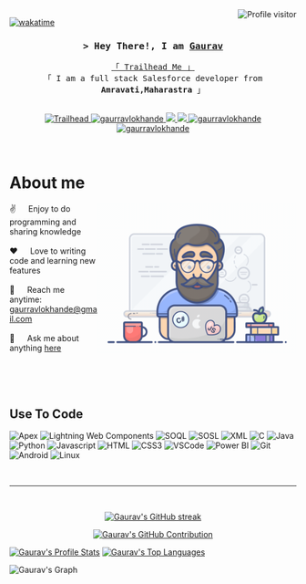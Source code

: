 
<a href="https://komarev.com/ghpvc/?username=gaurravlokhande">
  <img align="right" src="https://komarev.com/ghpvc/?username=gaurravlokhande&label=Visitors&color=0e75b6&style=flat" alt="Profile visitor" />
</a>


[![wakatime](https://wakatime.com/badge/user/eebb3dd8-d9b2-40de-9b88-6fd6cac99dbc.svg)](https://wakatime.com/@eebb3dd8-d9b2-40de-9b88-6fd6cac99dbc)

<!-- Intro  -->
<h3 align="center">
        <samp>&gt; Hey There!, I am
                <b><a target="_blank" href="https://https://www.instagram.com/gaurravlokhande/">Gaurav</a></b>
        </samp>
</h3>


<p align="center"> 
  <samp>
    <a href="https://www.salesforce.com/trailblazer/gauravlokhande">「 Trailhead Me 」</a>
    <br>
    「 I am a full stack Salesforce developer from <b>Amravati,Maharastra</b> 」
    <br>
    <br>
  </samp>
</p>

<p align="center">

<!--  <a href="https://gaurravlokhande.com" target="blank">
  <img src="https://img.shields.io/badge/Website-DC143C?style=for-the-badge&logo=medium&logoColor=white" alt="gaurravlokhande" />
 </a> -->
 
<a href="https://www.salesforce.com/trailblazer/gauravlokhande" target="_blank">
  <img src="https://img.shields.io/badge/Trailhead-00A1E0?style=for-the-badge&logo=salesforce&logoColor=white" alt="Trailhead"/>
</a>

  
 <a href="https://linkedin.com/in/gauravlokhande" target="_blank">
  <img src="https://img.shields.io/badge/LinkedIn-0077B5?style=for-the-badge&logo=linkedin&logoColor=white" alt="gaurravlokhande"/>
 </a>
 
 
 <a href="https://twitter.com/gaurravlokhande_dev" target="_blank">
  <img src="https://img.shields.io/badge/Twitter-1DA1F2?style=for-the-badge&logo=twitter&logoColor=white" />
 </a>

<a href="https://thecodingstudiogroup.slack.com/team/U05EU2Z2PP1" target="_blank">
  <img src="https://img.shields.io/badge/Slack-4A154B?style=for-the-badge&logo=slack&logoColor=white" />
 </a>

 <a href="https://instagram.com/gaurravlokhande_dev" target="_blank">
  <img src="https://img.shields.io/badge/Instagram-fe4164?style=for-the-badge&logo=instagram&logoColor=white" alt="gaurravlokhande" />
 </a> 
 <a href="https://facebook.com/gauravlokhande07" target="_blank">
  <img src="https://img.shields.io/badge/Facebook-20BEFF?&style=for-the-badge&logo=facebook&logoColor=white" alt="gaurravlokhande"  />
  </a> 
</p>
<br />

<!-- About Section -->
 # About me
 
<p>
 <img align="right" width="350" src="/assets/programmer.gif" alt="Coding gif" />
  
 ✌️ &emsp; Enjoy to do programming and sharing knowledge <br/><br/>
 ❤️ &emsp; Love to writing code and learning new features<br/><br/>
 📧 &emsp; Reach me anytime: gaurravlokhande@gmail.com<br/><br/>
 💬 &emsp; Ask me about anything [here](https://github.com/gaurravlokhande/gaurravlokhande/issues)

</p>

<br/>
<br/>
<br/>

## Use To Code
![Apex](https://img.shields.io/badge/Apex-%2300A1E0.svg?style=for-the-badge&logo=salesforce&logoColor=white)
![Lightning Web Components](https://img.shields.io/badge/Lightning_Web_Components-%2300A1E0.svg?style=for-the-badge&logo=salesforce&logoColor=white)
![SOQL](https://img.shields.io/badge/SOQL-%2300A1E0.svg?style=for-the-badge&logo=salesforce&logoColor=white)
![SOSL](https://img.shields.io/badge/SOSL-%2300A1E0.svg?style=for-the-badge&logo=salesforce&logoColor=white)
![XML](https://img.shields.io/badge/XML-%2300A1E0.svg?style=for-the-badge&logo=xml&logoColor=white)
![C](https://img.shields.io/badge/c-%2300599C.svg?style=for-the-badge&logo=c&logoColor=white)
![Java](https://img.shields.io/badge/java-%23ED8B00.svg?style=for-the-badge&logo=openjdk&logoColor=white)
![Python](https://img.shields.io/badge/python-3670A0?style=for-the-badge&logo=python&logoColor=ffdd54)
![Javascript](https://img.shields.io/badge/Javascript-F0DB4F?style=for-the-badge&labelColor=black&logo=javascript&logoColor=F0DB4F)
![HTML](https://img.shields.io/badge/HTML5-E34F26?style=for-the-badge&logo=html5&logoColor=white)
![CSS3](https://img.shields.io/badge/CSS3-1572B6?style=for-the-badge&logo=css3&logoColor=white)
![VSCode](https://img.shields.io/badge/Visual_Studio-0078d7?style=for-the-badge&logo=visual%20studio&logoColor=white)
![Power BI](https://img.shields.io/badge/Power_BI-%23F2C811.svg?style=for-the-badge&logo=powerbi&logoColor=black)
![Git](https://img.shields.io/badge/Git-F05032?style=for-the-badge&logo=git&logoColor=white)
![Android](https://img.shields.io/badge/Android-3DDC84?style=for-the-badge&logo=android&logoColor=white)
![Linux](https://img.shields.io/badge/Linux-FCC624?style=for-the-badge&logo=linux&logoColor=black)

<br/>
<hr/>
<br/>

<p align="center">
  <a href="https://github.com/gaurravlokhande">
  <img src="https://github-readme-streak-stats.herokuapp.com/?user=gaurravlokhande&theme=radical&border=7F3FBF&background=0D1117" alt="Gaurav's GitHub streak"/>
</a>

</p>

<p align="center">
  <a href="https://github.com/gaurravlokhande">
    <img src="https://github-profile-summary-cards.vercel.app/api/cards/profile-details?username=gaurravlokhande&theme=radical" alt="Gaurav's GitHub Contribution"/>
  </a>
</p>

<a> 
    <a href="https://github.com/gaurravlokhande"><img alt="Gaurav's Profile Stats" src="https://denvercoder1-github-readme-stats.vercel.app/api?username=gaurravlokhande&show_icons=true&count_private=true&theme=react&border_color=7F3FBF&bg_color=0D1117&title_color=F85D7F&icon_color=F8D866" height="192px" width="49.5%"/></a>
  <a href="https://github.com/gaurravlokhande"><img alt="Gaurav's Top Languages" src="https://denvercoder1-github-readme-stats.vercel.app/api/top-langs/?username=gaurravlokhande&langs_count=8&layout=compact&theme=react&border_color=7F3FBF&bg_color=0D1117&title_color=F85D7F&icon_color=F8D866" height="192px" width="49.5%"/></a>
  <br/>
</a>


![Gaurav's Graph](https://github-readme-activity-graph.vercel.app/graph?username=gaurravlokhande&custom_title=Gaurav%20Lokhande's's%20GitHub%20Activity%20Graph&bg_color=0D1117&color=7F3FBF&line=7F3FBF&point=7F3FBF&area_color=FFFFFF&title_color=FFFFFF&area=true)
